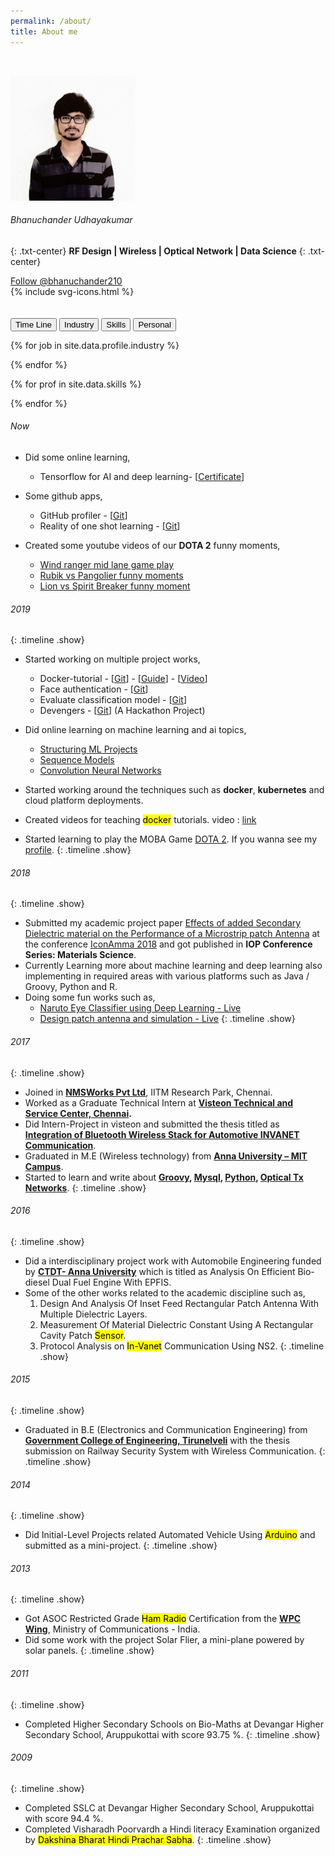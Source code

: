 ```yaml
---
permalink: /about/
title: About me
---
```


<br>

![me](/images/bhanuchander_udhayakumar.jpeg)
###### Bhanuchander Udhayakumar
{: .txt-center}
**RF Design | Wireless | Optical Network | Data Science**
{: .txt-center}
<div class="txt-center">
    <a class="github-button" href="https://github.com/bhanuchander210" data-size="large" data-show-count="true" aria-label="Follow @bhanuchander210 on GitHub">Follow @bhanuchander210</a>
</div>
<div class="wrapper-svg">
    <div class="svgBox">
      {% include svg-icons.html %}
    </div>
</div>

<br>

<br>

<div class="abtBtnContainer">
<button onclick="toggle(event,'timeline')" class="cmnBtn currentBtn">Time Line</button>
<button onclick="toggle(event,'profile')" class="cmnBtn">Industry</button>
<button onclick="toggle(event,'skills')" class="cmnBtn">Skills</button>
<button onclick="toggle(event,'personal')" class="cmnBtn">Personal</button>
</div>


<div class="profileCard personal show txt-center" style="display:none;">
<h6>Inspired Fictional Characters</h6>
{% for char in site.data.personal.inspired_chars %}          
        <a href="{{char.link}}" style="align:left;display:inline-block;">
            <img src="{{ site.baseurl }}{{char.logo}}" style="width:50px;height:auto;"/>
        </a>
{% endfor %}
</div>


<div class="profileCard personal show txt-center" style="display:none;">
<h6>Favourite Games</h6>
{% for game in site.data.personal.games %}          
        <a href="{{game.link}}" style="align:left;display:inline-block;">
            <img src="{{ site.baseurl }}{{game.logo}}" style="width:50px;height:auto;"/>
        </a>
{% endfor %}
</div>


{% for job in site.data.profile.industry %}
<div class="profileCard profile show " style="display:none; margin: 5%;">
<a href="{{job.link}}"><img src="{{job.logo}}" align= "right"/></a>
<h4>{{job.company}}</h4>
<b>{{job.location}}</b>
<br>
<h6>{{job.designation}}</h6>
<p>{{job.teams}}</p>
<p style="color: #699">{{job.period}}</p>
<table>
<tr><td style="font-weight:bold">Domain</td><td style="padding-left: 15px">{{job.domain}}</td></tr>
</table>
<h6>Languages</h6>
{% for lang in job.languages %}
{% for master in site.data.skills.languages %}
{% if master.name == lang %}
<div class="inline-block" style="margin: 15px;">
<table>
<tr><td align="center"><i class="{{master.code}} fa-3x"></i></td></tr>
<tr><td align="center">{{lang}}</td></tr>
</table></div>
{% endif %}
{% endfor %}
{% endfor %}
</div>
{% endfor %}

{% for prof in site.data.skills %}
<div class="profileCard skills show" style="display:none;margin-top: 5%">
<h6>{{ prof[0] | capitalize }}</h6>
<div class="txt-center">
{% for info in prof[1] %}
<div class="inline-block" style="margin: 15px;">
<table>
<tr><td><i class="{{info.code}} fa-3x"></i></td></tr>
<tr><td class="txt-center"> {{info.name}}</td></tr>
</table></div>
{% endfor %}
</div></div>
{% endfor %}

###### Now

- Did some online learning,

    - Tensorflow for AI and deep learning- [[Certificate](https://www.coursera.org/account/accomplishments/certificate/DQ8PLHDVWZCP)]

- Some github apps,
    - GitHub profiler - [[Git](https://github.com/Bhanuchander210/github_profiler)]
    - Reality of one shot learning - [[Git](https://github.com/Bhanuchander210/reality_of_one_shot_learning)]
    
- Created some youtube videos of our **DOTA 2** funny moments, 
    - [Wind ranger mid lane game play](https://youtu.be/f4bw0UhZFQM)
    - [Rubik vs Pangolier funny moments](https://youtu.be/qw-NyOemmHI)
    - [Lion vs Spirit Breaker funny moment](https://youtu.be/8HvsOPd01xY) 


###### 2019
{: .timeline .show}

- Started working on multiple project works,
    - Docker-tutorial - [[Git](https://github.com/Bhanuchander210/docker-tutorial)] - 
        [[Guide](https://github.com/Bhanuchander210/docker-tutorial/raw/master/docker.pdf)] - 
        [[Video](https://youtu.be/PyEu5bUXkyo)]
    - Face authentication - [[Git](https://github.com/Bhanuchander210/face_authentication)]
    - Evaluate classification model - [[Git](https://github.com/Bhanuchander210/evaluate_classification_model)]
    - Devengers - [[Git](https://github.com/Bhanuchander210/devengers)] (A Hackathon Project)

- Did online learning on machine learning and ai topics,
    - [Structuring ML Projects](https://www.coursera.org/account/accomplishments/certificate/ZGSYFLWZNZPB) 
    - [Sequence Models](https://www.coursera.org/account/accomplishments/certificate/NDSPCE87STM3)
    - [Convolution Neural Networks](https://www.coursera.org/account/accomplishments/verify/Z9DRR3STWJNW)
    
- Started working around the techniques such as **docker**, **kubernetes** and cloud platform deployments.
    
- Created videos for teaching <mark>docker</mark> tutorials. video : [link](https://youtu.be/PyEu5bUXkyo)
- Started learning to play the MOBA Game [DOTA 2](www.dota2.com). If you wanna see my [profile](https://www.opendota.com/players/1007275674).
{: .timeline .show}

###### 2018
{: .timeline .show}

- Submitted my academic project paper [Effects of added Secondary Dielectric material on the Performance of a Microstrip patch Antenna](https://iopscience.iop.org/article/10.1088/1757-899X/577/1/012061) 
at the conference [IconAmma 2018](http://web-blr.amrita.edu/IConAMMA/archives/2018/index.html) and got published in **IOP Conference Series: Materials Science**.
- Currently Learning more about machine learning and deep learning also implementing in required areas with various platforms
 such as Java / Groovy, Python and R.
- Doing some fun works such as,
    - [Naruto Eye Classifier using Deep Learning - Live](https://bhanuchander210.github.io/naruto_eyes_classification)
    - [Design patch antenna and simulation - Live](https://bhanuchander210.github.io/patch-antenna)
{: .timeline .show}

###### 2017
{: .timeline .show}

- Joined in **[NMSWorks Pvt Ltd](http://nmsworks.co.in)**, IITM Research Park, Chennai.
- Worked as a Graduate Technical Intern at **[Visteon Technical and Service Center, Chennai](http://www.visteon.com/).**
- Did Intern-Project in visteon and submitted the thesis titled as **[Integration of Bluetooth Wireless Stack for Automotive INVANET Communication](http://ijesc.org/upload/0937dc48f9d484fb58073aea2fbeccfd.Integration%20of%20Bluetooth%20Wireless%20Stack%20for%20Automotive%20INVANET%20Communication.pdf)**.
- Graduated in M.E (Wireless technology) from **[Anna University – MIT Campus](http://www.mitindia.edu/en/)**. 
- Started to learn and write about **[Groovy](https://github.com/Bhanuchander210/Learn_Groovy), [Mysql](https://github.com/Bhanuchander210/Mysql), [Python](https://github.com/Bhanuchander210/my_python_tutorial_1), [Optical Tx Networks](https://github.com/Bhanuchander210/Learn_Optical)**.
{: .timeline .show}

###### 2016
{: .timeline .show}

- Did a interdisciplinary project work with Automobile Engineering funded by **[CTDT- Anna University](http://ctdt.annauniv.edu/)** which is titled as Analysis On Efficient Bio-diesel Dual Fuel Engine With EPFIS.
- Some of the other works related to the academic discipline such as, 
    1. Design And Analysis Of Inset Feed Rectangular Patch Antenna With Multiple Dielectric Layers.
    2. Measurement Of Material Dielectric Constant Using A Rectangular Cavity Patch <mark>Sensor</mark>.
    3. Protocol Analysis on <mark>In-Vanet</mark> Communication Using NS2.
{: .timeline .show}

###### 2015
{: .timeline .show}

- Graduated in B.E (Electronics and Communication Engineering) from **[Government College of Engineering, Tirunelveli](http://www.gcetly.ac.in/)** with the thesis submission on Railway Security System with Wireless Communication.
{: .timeline .show}

###### 2014
{: .timeline .show}

- Did Initial-Level Projects related Automated Vehicle Using <mark>Arduino</mark> and submitted as a mini-project.
{: .timeline .show}

###### 2013
{: .timeline .show}

- Got ASOC Restricted Grade <mark>Ham Radio</mark> Certification from the **[WPC Wing](http://www.wpc.dot.gov.in/)**, Ministry of Communications - India.
- Did some work with the project Solar Flier, a mini-plane powered by solar panels. 
{: .timeline .show}

###### 2011
{: .timeline .show}

- Completed Higher Secondary Schools on Bio-Maths at Devangar Higher Secondary School, Aruppukottai with score 93.75 %.
{: .timeline .show}

###### 2009
{: .timeline .show}

- Completed SSLC at Devangar Higher Secondary School, Aruppukottai with score 94.4 %.
- Completed Visharadh Poorvardh a Hindi literacy Examination organized by <mark>Dakshina Bharat Hindi Prachar Sabha</mark>.
{: .timeline .show}